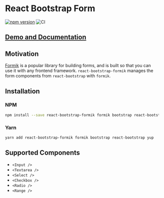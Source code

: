 # React Bootstrap Form

[![npm version](https://badge.fury.io/js/react-bootstrap-formik.svg)](https://badge.fury.io/js/react-bootstrap-formik)
![CI](https://github.com/tgfischer/react-bootstrap-formik/workflows/CI/badge.svg?branch=master)

## [Demo and Documentation](https://tgfischer.github.io/react-bootstrap-formik)

## Motivation

[Formik](https://github.com/formium/formik) is a popular library for building forms, and is built so that you can use it with any frontend framework. `react-bootstrap-formik` manages the form components from `react-bootstrap` with `formik`.

## Installation

### NPM

```bash
npm install --save react-bootstrap-formik formik bootstrap react-bootstrap yup
```

### Yarn

```bash
yarn add react-bootstrap-formik formik bootstrap react-bootstrap yup
```

## Supported Components

* `<Input />`
* `<Textarea />`
* `<Select />`
* `<Checkbox />`
* `<Radio />`
* `<Range />`
